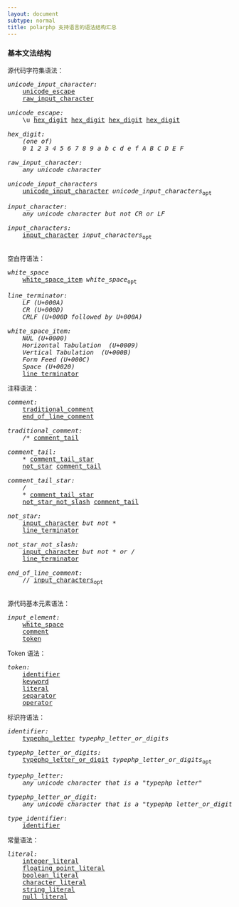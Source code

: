 ```yaml
---
layout: document
subtype: normal
title: polarphp 支持语言的语法结构汇总
---
```


### 基本文法结构

<div class = "grammer-section">
<div class = "grammer-title">源代码字符集语法：</div>

<pre>
<i id = "grammer_unicode_input_character">unicode_input_character:</i>
    <a href = "#grammer_unicode_escape">unicode_escape</a>
    <a href = "#grammer_raw_input_character">raw_input_character</a>

<i id = "grammer_unicode_escape">unicode_escape:</i>
    \u <a href = "#grammer_hex_digit">hex_digit</a> <a href = "#grammer_hex_digit">hex_digit</a> <a href = "#grammer_hex_digit">hex_digit</a> <a href = "#grammer_hex_digit">hex_digit</a>

<i id = "grammer_hex_digit">hex_digit:</i>
    <i>(one of)</i>
    <i>0 1 2 3 4 5 6 7 8 9 a b c d e f A B C D E F</i>

<i id = "grammer_raw_input_character:">raw_input_character:</i>
    <i>any unicode character</i>

<i id = "grammer_unicode_input_character">unicode_input_characters</i>
    <a href = "#grammer_unicode_input_character">unicode_input_character</a> <i>unicode_input_characters</i><sub>opt</sub>

<i id = "grammer_input_character">input_character:</i>
    <i>any unicode character but not CR or LF</i>

<i id = "grammer_input_characters">input_characters:</i>
    <a href = "#grammer_input_character">input_character</a> <i>input_characters</i><sub>opt</sub>

</pre>
    
</div>

<div class = "grammer-section">
<div class = "grammer-title">空白符语法：</div>

<pre>
<i id = "grammer_white_space">white_space</i>
    <a href = "#grammer_white_space_item">white_space_item</a> <i>white_space</i><sub>opt</sub>

<i id = "grammer_line_terminator">line_terminator:</i>
    <i>LF (U+000A)</i>
    <i>CR (U+000D)</i>
    <i>CRLF (U+000D followed by U+000A)</i>

<i id = "grammer_white_space_item">white_space_item:</i>
    <i>NUL (U+0000)</i>
    <i>Horizontal Tabulation  (U+0009)</i>
    <i>Vertical Tabulation  (U+000B)</i>
    <i>Form Feed (U+000C)</i>
    <i>Space (U+0020)</i>
    <a href = "#grammer_line_terminator">line_terminator</a>
</div>

<div class = "grammer-section">
<div class = "grammer-title">注释语法：</div>

<pre>
<i id = "grammer_comment">comment:</i>
    <a href = "#grammer_traditional_comment">traditional_comment</a>
    <a href = "#grammer_end_of_line_comment">end_of_line_comment</a>

<i id = "grammer_traditional_comment">traditional_comment:</i>
    /* <a href = "#grammer_comment_tail">comment_tail</a>

<i id = "grammer_comment_tail">comment_tail:</i>
    * <a href = "#grammer_comment_tail_star">comment_tail_star</a>
    <a href = "#grammer_not_star">not_star</a> <a href = "#grammer_comment_tail">comment_tail</a>

<i id = "grammer_comment_tail_star">comment_tail_star:</i>
    /
    * <a href = "#grammer_comment_tail_star">comment_tail_star</a>
    <a href = "#grammer_not_star_not_slash">not_star_not_slash</a> <a href = "#grammer_comment_tail">comment_tail</a> 

<i id = "grammer_not_star">not_star:</i>
    <a href = "#grammer_input_character">input_character</a> <i>but not *</i>
    <a href = "#grammer_line_terminator">line_terminator</a>

<i id = "grammer_not_star_not_slash">not_star_not_slash:</i>
    <a href = "#grammer_input_character">input_character</a> <i>but not * or /</i>
    <a href = "#grammer_line_terminator">line_terminator</a>

<i id = "grammer_end_of_line_comment">end_of_line_comment:</i>
    // <a href = "#grammer_input_characters">input_characters</a><sub>opt</sub>

</pre>

</div>

<div class = "grammer-section">
<div class = "grammer-title">源代码基本元素语法：</div>

<pre>
<i id = "grammer_input_element">input_element:</i>
    <a href = "#grammer_white_space">white_space</a>
    <a href = "#grammer_comment">comment</a>
    <a href = "#grammer_token">token</a>
</pre>

</div>

<div class = "grammer-section">
<div class = "grammer-title">Token 语法：</div>

<pre>
<i id = "grammer_token">token:</i>
    <a href = "#grammer_identifier">identifier</a>
    <a href = "#grammer_keyword">keyword</a>
    <a href = "#grammer_literal">literal</a>
    <a href = "#grammer_separator">separator</a>
    <a href = "#grammer_operator">operator</a>
</pre>

</div>

<div class = "grammer-section">
<div class = "grammer-title">标识符语法：</div>

<pre>
<i id = "grammer_identifier">identifier:</i>
    <a href= "#grammer_typephp_letter">typephp_letter</a> <i>typephp_letter_or_digits</i>
    
<i id = "grammer_typephp_letter_or_digits">typephp_letter_or_digits:</i>
    <a href= "#grammer_typephp_letter_or_digit">typephp_letter_or_digit</a> <i>typephp_letter_or_digits</i><sub>opt</sub>
    
<i id = "grammer_typephp_letter">typephp_letter:</i>
    <i>any unicode character that is a "typephp letter"</i>
    
<i id = "grammer_typephp_letter_or_digit">typephp_letter_or_digit:</i>
    <i>any unicode character that is a "typephp letter_or_digit"</i>

<i id = "grammer_type_identifier">type_identifier:</i>
    <a href = "#grammer_identifier">identifier</a>
</pre>

</div>

<div class = "grammer-section">
<div class = "grammer-title">常量语法：</div>

<pre>
<i id = "grammer_literal">literal:</i>
    <a href = "#grammer_integer_literal">integer_literal</a>
    <a href = "#grammer_floating_point_literal">floating_point_literal</a>
    <a href = "#grammer_boolean_literal">boolean_literal</a>
    <a href = "#grammer_character_literal">character_literal</a>
    <a href = "#grammer_string_literal">string_literal</a>
    <a href = "#grammer_null_literal">null_literal</a>
</pre>

</div>
